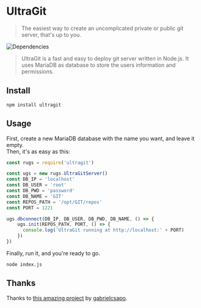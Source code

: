 # UltraGit
> The easiest way to create an uncomplicated private or public git server, that's up to you.

![Dependencies](https://david-dm.org/jlxip/UltraGit.svg)

> UltraGit is a fast and easy to deploy git server written in Node.js. It uses MariaDB as database to store the users information and permissions.

## Install
```
npm install ultragit
```

## Usage
First, create a new MariaDB database with the name you want, and leave it empty.<br>
Then, it's as easy as this:

```javascript
const rugs = require('ultragit')

const ugs = new rugs.UltraGitServer()
const DB_IP = 'localhost'
const DB_USER = 'root'
const DB_PWD = 'password'
const DB_NAME = 'GIT'
const REPOS_PATH = '/opt/GIT/repos'
const PORT = 1221

ugs.dbconnect(DB_IP, DB_USER, DB_PWD, DB_NAME, () => {
    ugs.init(REPOS_PATH, PORT, () => {
      console.log('UltraGit running at http://localhost:' + PORT)
    })
})
```

Finally, run it, and you're ready to go.
```
node index.js
```

## Thanks
Thanks to [this amazing project](https://github.com/gabrielcsapo/node-git-server) by [gabrielcsapo](https://github.com/gabrielcsapo).
